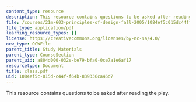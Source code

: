 ```yaml
---
content_type: resource
description: This resource contains questions to be asked after reading the play.
file: /courses/21m-603-principles-of-design-fall-2005/1084ef5c015dc44ff64b839336ca46d7_class.pdf
file_type: application/pdf
learning_resource_types: []
license: https://creativecommons.org/licenses/by-nc-sa/4.0/
ocw_type: OCWFile
parent_title: Study Materials
parent_type: CourseSection
parent_uid: a804d000-032e-be79-bfa0-0ce7a1e6af17
resourcetype: Document
title: class.pdf
uid: 1084ef5c-015d-c44f-f64b-839336ca46d7
---
```

This resource contains questions to be asked after reading the play.